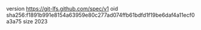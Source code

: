 version https://git-lfs.github.com/spec/v1
oid sha256:f1891b991e8154a63959e80c277ad074ffb61bdfd1f19be6daf4a11ecf0a3a75
size 2023

